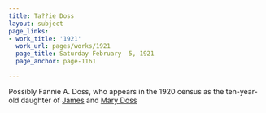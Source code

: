 ```yaml
---
title: Ta??ie Doss
layout: subject
page_links:
- work_title: '1921'
  work_url: pages/works/1921
  page_title: Saturday February  5, 1921
  page_anchor: page-1161

---
```

<p>Possibly Fannie A. Doss, who appears in the 1920 census as the ten-year-old daughter of <a href='../subjects/352' title='Jim Doss'>James</a> and <a href='../subjects/353' title='Mary Doss'>Mary Doss</a></p>
